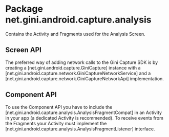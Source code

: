 # Package net.gini.android.capture.analysis

Contains the Activity and Fragments used for the Analysis Screen.

## Screen API

The preferred way of adding network calls to the Gini Capture
SDK is by creating a [net.gini.android.capture.GiniCapture] instance with a [net.gini.android.capture.network.GiniCaptureNetworkService] and
a [net.gini.android.capture.network.GiniCaptureNetworkApi] implementation.

## Component API

To use the Component API you have to include the [net.gini.android.capture.analysis.AnalysisFragmentCompat] 
in an Activity in your app (a dedicated Activity is recommended). To receive events from the Fragments 
your Activity must implement the [net.gini.android.capture.analysis.AnalysisFragmentListener] interface.
